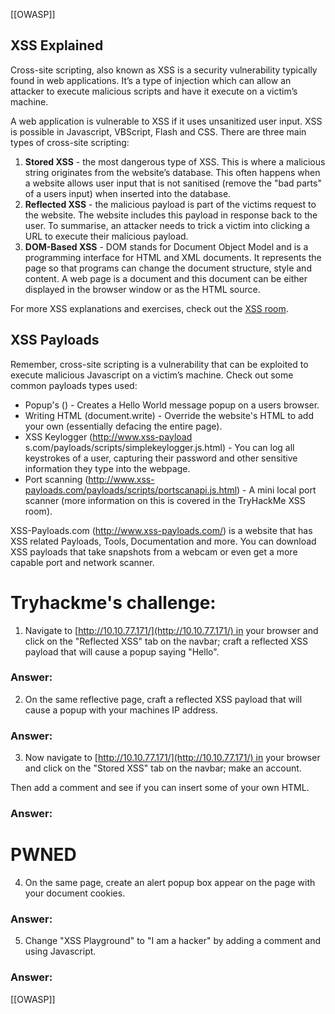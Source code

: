 [[OWASP]] 
## XSS Explained

Cross-site scripting, also known as XSS is a security vulnerability typically found in web applications. It’s a type of injection which can allow an attacker to execute malicious scripts and have it execute on a victim’s machine.

  

A web application is vulnerable to XSS if it uses unsanitized user input. XSS is possible in Javascript, VBScript, Flash and CSS. There are three main types of cross-site scripting:

1.  **Stored XSS** - the most dangerous type of XSS. This is where a malicious string originates from the website’s database. This often happens when a website allows user input that is not sanitised (remove the "bad parts" of a users input) when inserted into the database.
2.  **Reflected XSS** - the malicious payload is part of the victims request to the website. The website includes this payload in response back to the user. To summarise, an attacker needs to trick a victim into clicking a URL to execute their malicious payload.
3.  **DOM-Based XSS** - DOM stands for Document Object Model and is a programming interface for HTML and XML documents. It represents the page so that programs can change the document structure, style and content. A web page is a document and this document can be either displayed in the browser window or as the HTML source.

For more XSS explanations and exercises, check out the [XSS room](https://tryhackme.com/room/xss).

  

## XSS Payloads

Remember, cross-site scripting is a vulnerability that can be exploited to execute malicious Javascript on a victim’s machine. Check out some common payloads types used:

-   Popup's (<script>alert(“Hello World”)</script>) - Creates a Hello World message popup on a users browser.
-   Writing HTML (document.write) - Override the website's HTML to add your own (essentially defacing the entire page).
-   XSS Keylogger (http://www.xss-payload s.com/payloads/scripts/simplekeylogger.js.html) - You can log all keystrokes of a user, capturing their password and other sensitive information they type into the webpage.
-   Port scanning (http://www.xss-payloads.com/payloads/scripts/portscanapi.js.html) - A mini local port scanner (more information on this is covered in the TryHackMe XSS room).

XSS-Payloads.com (http://www.xss-payloads.com/) is a website that has XSS related Payloads, Tools, Documentation and more. You can download XSS payloads that take snapshots from a webcam or even get a more capable port and network scanner.

# Tryhackme's challenge: 

1. Navigate to [http://10.10.77.171/](http://10.10.77.171/) in your browser and click on the "Reflected XSS" tab on the navbar; craft a reflected XSS payload that will cause a popup saying "Hello".

 ### Answer: <script> alert ("Hello") </script>
 
2. On the same reflective page, craft a reflected XSS payload that will cause a popup with your machines IP address.

### Answer:  <script> alert (window.location.hostname) </script>


3. Now navigate to [http://10.10.77.171/](http://10.10.77.171/) in your browser and click on the "Stored XSS" tab on the navbar; make an account.

Then add a comment and see if you can insert some of your own HTML.

### Answer: <html> <h1> PWNED </h1> </html>



4. On the same page, create an alert popup box appear on the page with your document cookies.

### Answer: 
<script>alert(document.cookie)</script>


5. Change "XSS Playground" to "I am a hacker" by adding a comment and using Javascript.

### Answer: 
<script>document.title="I am a hacker"</script>














[[OWASP]]